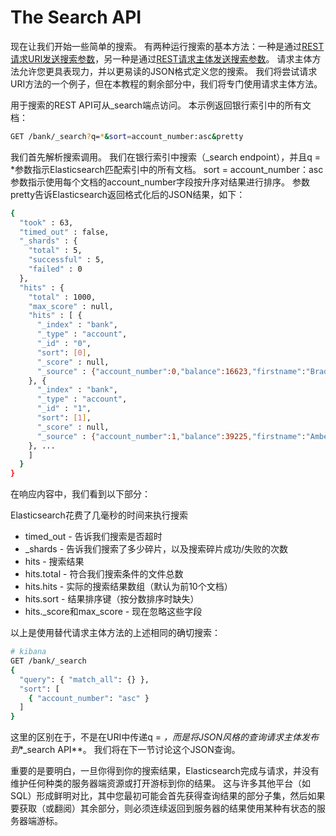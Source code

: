 # The Search API

现在让我们开始一些简单的搜索。 有两种运行搜索的基本方法：一种是通过[REST请求URI发送搜索参数](https://www.elastic.co/guide/en/elasticsearch/reference/5.4/search-uri-request.html)，另一种是通过[REST请求主体发送搜索参数](https://www.elastic.co/guide/en/elasticsearch/reference/5.4/search-request-body.html)。 请求主体方法允许您更具表现力，并以更易读的JSON格式定义您的搜索。 我们将尝试请求URI方法的一个例子，但在本教程的剩余部分中，我们将专门使用请求主体方法。

用于搜索的REST API可从_search端点访问。 本示例返回银行索引中的所有文档：

```sh
GET /bank/_search?q=*&sort=account_number:asc&pretty
```

我们首先解析搜索调用。 我们在银行索引中搜索（_search endpoint），并且q = *参数指示Elasticsearch匹配索引中的所有文档。 sort = account_number：asc参数指示使用每个文档的account_number字段按升序对结果进行排序。 参数pretty告诉Elasticsearch返回格式化后的JSON结果，如下：

```sh
{
  "took" : 63,
  "timed_out" : false,
  "_shards" : {
    "total" : 5,
    "successful" : 5,
    "failed" : 0
  },
  "hits" : {
    "total" : 1000,
    "max_score" : null,
    "hits" : [ {
      "_index" : "bank",
      "_type" : "account",
      "_id" : "0",
      "sort": [0],
      "_score" : null,
      "_source" : {"account_number":0,"balance":16623,"firstname":"Bradshaw","lastname":"Mckenzie","age":29,"gender":"F","address":"244 Columbus Place","employer":"Euron","email":"bradshawmckenzie@euron.com","city":"Hobucken","state":"CO"}
    }, {
      "_index" : "bank",
      "_type" : "account",
      "_id" : "1",
      "sort": [1],
      "_score" : null,
      "_source" : {"account_number":1,"balance":39225,"firstname":"Amber","lastname":"Duke","age":32,"gender":"M","address":"880 Holmes Lane","employer":"Pyrami","email":"amberduke@pyrami.com","city":"Brogan","state":"IL"}
    }, ...
    ]
  }
}
```

在响应内容中，我们看到以下部分：

Elasticsearch花费了几毫秒的时间来执行搜索

* timed_out - 告诉我们搜索是否超时
* _shards - 告诉我们搜索了多少碎片，以及搜索碎片成功/失败的次数
* hits - 搜索结果
* hits.total - 符合我们搜索条件的文件总数
* hits.hits - 实际的搜索结果数组（默认为前10个文档）
* hits.sort - 结果排序键（按分数排序时缺失）
* hits._score和max_score - 现在忽略这些字段

以上是使用替代请求主体方法的上述相同的确切搜索：

```sh
# kibana
GET /bank/_search
{
  "query": { "match_all": {} },
  "sort": [
    { "account_number": "asc" }
  ]
}
```
这里的区别在于，不是在URI中传递q = *，而是将JSON风格的查询请求主体发布到**_search API**。 我们将在下一节讨论这个JSON查询。

重要的是要明白，一旦你得到你的搜索结果，Elasticsearch完成与请求，并没有维护任何种类的服务器端资源或打开游标到你的结果。 这与许多其他平台（如SQL）形成鲜明对比，其中您最初可能会首先获得查询结果的部分子集，然后如果要获取（或翻阅）其余部分，则必须连续返回到服务器的结果使用某种有状态的服务器端游标。